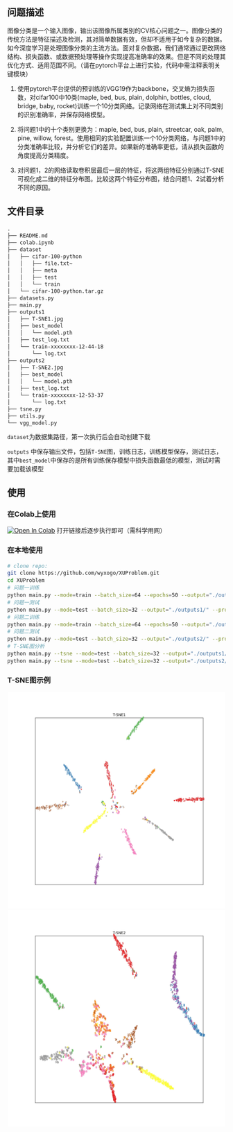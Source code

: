 ## 问题描述
图像分类是一个输入图像，输出该图像所属类别的CV核心问题之一。图像分类的传统方法是特征描述及检测，其对简单数据有效，但却不适用于如今复杂的数据。如今深度学习是处理图像分类的主流方法。面对复杂数据，我们通常通过更改网络结构、损失函数、或数据预处理等操作实现提高准确率的效果。但是不同的处理其优化方式、适用范围不同。（请在pytorch平台上进行实验，代码中需注释表明关键模块）

1. 使用pytorch平台提供的预训练的VGG19作为backbone，交叉熵为损失函数，对cifar100中10类(maple, bed, bus, plain, dolphin, bottles, cloud, bridge, baby, rocket)训练一个10分类网络。记录网络在测试集上对不同类别的识别准确率，并保存网络模型。

2. 将问题1中的十个类别更换为：maple, bed, bus, plain, streetcar, oak, palm, pine, willow, forest。使用相同的实验配置训练一个10分类网络，与问题1中的分类准确率比较，并分析它们的差异。如果新的准确率更低，请从损失函数的角度提高分类精度。
3. 对问题1，2的网络读取卷积层最后一层的特征，将这两组特征分别通过T-SNE可视化成二维的特征分布图。比较这两个特征分布图，结合问题1、2试着分析不同的原因。

## 文件目录

```
.
├── README.md
├── colab.ipynb
├── dataset
│   ├── cifar-100-python
│   │   ├── file.txt~
│   │   ├── meta
│   │   ├── test
│   │   └── train
│   └── cifar-100-python.tar.gz
├── datasets.py
├── main.py
├── outputs1
│   ├── T-SNE1.jpg
│   ├── best_model
│   │   └── model.pth
│   ├── test_log.txt
│   └── train-xxxxxxxx-12-44-18
│       └── log.txt
├── outputs2
│   ├── T-SNE2.jpg
│   ├── best_model
│   │   └── model.pth
│   ├── test_log.txt
│   └── train-xxxxxxxx-12-53-37
│       └── log.txt
├── tsne.py
├── utils.py
└── vgg_model.py
```
`dataset`为数据集路径，第一次执行后会自动创建下载

`outputs` 中保存输出文件，包括`T-SNE`图，训练日志，训练模型保存，测试日志，其中`best_model`中保存的是所有训练保存模型中损失函数最低的模型，测试时需要加载该模型

## 使用

### 在Colab上使用

<a href="https://colab.research.google.com/github/wyxogo/XUProblem/blob/master/colab.ipynb" target="_parent"><img src="https://colab.research.google.com/assets/colab-badge.svg" alt="Open In Colab"/></a> 打开链接后逐步执行即可（需科学用网）

### 在本地使用

```bash
# clone repo:
git clone https://github.com/wyxogo/XUProblem.git
cd XUProblem
# 问题一训练
python main.py --mode=train --batch_size=64 --epochs=50 --output="./outputs1/" --problem=1
# 问题一测试
python main.py --mode=test --batch_size=32 --output="./outputs1/" --problem=1
# 问题二训练
python main.py --mode=train --batch_size=64 --epochs=50 --output="./outputs2/" --problem=2
# 问题二测试
python main.py --mode=test --batch_size=32 --output="./outputs2/" --problem=2
# T-SNE图分析
python main.py --tsne --mode=test --batch_size=32 --output="./outputs1/" --problem=1   
python main.py --tsne --mode=test --batch_size=32 --output="./outputs2/" --problem=2

```

### T-SNE图示例

<!-- 
![T-SNE1](/outputs1/T-SNE1.jpg "title-1")![T-SNE2](/outputs2/T-SNE2.jpg "title-1") -->

<center class="half">
<img src="/outputs1/T-SNE1.jpg" width=500/>
<img src="/outputs2/T-SNE2.jpg" width=500/>
</center>
